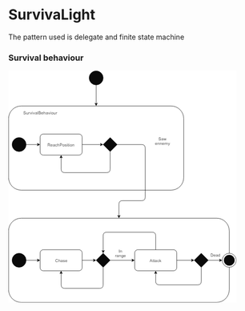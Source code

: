 # SurvivaLight

The pattern used is delegate and finite state machine

### Survival behaviour
![Alt text](Diagrams/SurvivalBehaviour.png?raw=true "Survival behaviour state diagram")
